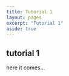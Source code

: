 ```yaml
---
title: Tutorial 1
layout: pages
excerpt: "Tutorial 1"
aside: true
---
```


## tutorial 1
here it comes... 
